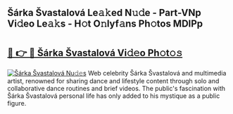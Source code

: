 ## Šárka Švastalová Le𝚊𝚔ed N𝚞𝚍e - Part-VNp Vi𝚍eo Le𝚊𝚔s - H𝚘t O𝚗lyf𝚊ns Ph𝚘tos MDIPp

# <h2><a href="http://hf8fy2r.feru.top/?c=%c5%a0%c3%a1rka+%c5%a0vastalov%c3%a1">🔗 👉 🔴 Šárka Švastalová Vi𝚍𝚎o Ph𝚘t𝚘𝚜</a></h2>

[![Šárka Švastalová Nu𝚍𝚎s](https://i.imgur.com/0TWrTi3.gif)](http://hf8fy2r.feru.top/?c=%c5%a0%c3%a1rka+%c5%a0vastalov%c3%a1)
Web celebrity Šárka Švastalová and multimedia artist, renowned for sharing dance and lifestyle content through solo and collaborative dance routines and brief videos. The public's fascination with Šárka Švastalová personal life has only added to his mystique as a public figure. 
